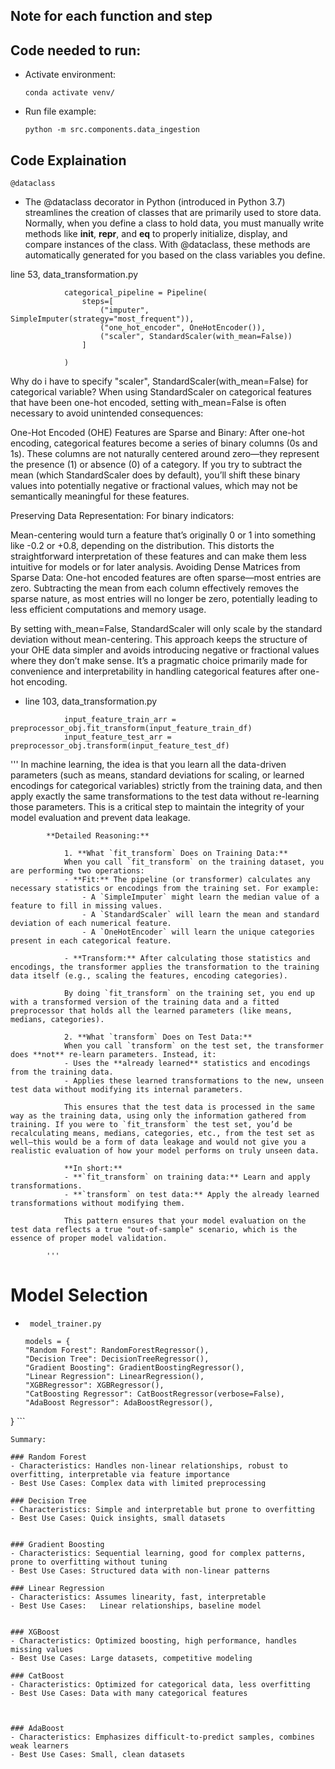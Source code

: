 ## Note for each function and step

## Code needed to run:
- Activate environment:
    ```
    conda activate venv/
    ```
- Run file example:
    ```
    python -m src.components.data_ingestion
    ```






## Code Explaination

```
@dataclass
```
- The @dataclass decorator in Python (introduced in Python 3.7) streamlines the creation of classes that are primarily used to store data. Normally, when you define a class to hold data, you must manually write methods like __init__, __repr__, and __eq__ to properly initialize, display, and compare instances of the class. With @dataclass, these methods are automatically generated for you based on the class variables you define.



line 53, data_transformation.py
```
            categorical_pipeline = Pipeline(
                steps=[
                    ("imputer", SimpleImputer(strategy="most_frequent")),
                    ("one_hot_encoder", OneHotEncoder()),
                    ("scaler", StandardScaler(with_mean=False))
                ]
                
            )

```

Why do i have to specify "scaler", StandardScaler(with_mean=False) for categorical variable?
When using StandardScaler on categorical features that have been one-hot encoded, setting with_mean=False is often necessary to avoid unintended consequences:

One-Hot Encoded (OHE) Features are Sparse and Binary:
After one-hot encoding, categorical features become a series of binary columns (0s and 1s). These columns are not naturally centered around zero—they represent the presence (1) or absence (0) of a category. If you try to subtract the mean (which StandardScaler does by default), you’ll shift these binary values into potentially negative or fractional values, which may not be semantically meaningful for these features.

Preserving Data Representation:
For binary indicators:

Mean-centering would turn a feature that’s originally 0 or 1 into something like -0.2 or +0.8, depending on the distribution. This distorts the straightforward interpretation of these features and can make them less intuitive for models or for later analysis.
Avoiding Dense Matrices from Sparse Data:
One-hot encoded features are often sparse—most entries are zero. Subtracting the mean from each column effectively removes the sparse nature, as most entries will no longer be zero, potentially leading to less efficient computations and memory usage.

By setting with_mean=False, StandardScaler will only scale by the standard deviation without mean-centering. This approach keeps the structure of your OHE data simpler and avoids introducing negative or fractional values where they don’t make sense. It’s a pragmatic choice primarily made for convenience and interpretability in handling categorical features after one-hot encoding.



- line 103, data_transformation.py

```
            input_feature_train_arr = preprocessor_obj.fit_transform(input_feature_train_df)
            input_feature_test_arr = preprocessor_obj.transform(input_feature_test_df)
```
'''
            In machine learning, the idea is that you learn all the data-driven parameters (such as means, standard deviations for scaling, or learned encodings for categorical variables) strictly from the training data, and then apply exactly the same transformations to the test data without re-learning those parameters. This is a critical step to maintain the integrity of your model evaluation and prevent data leakage.

            **Detailed Reasoning:**

                1. **What `fit_transform` Does on Training Data:**  
                When you call `fit_transform` on the training dataset, you are performing two operations:
                - **Fit:** The pipeline (or transformer) calculates any necessary statistics or encodings from the training set. For example:
                    - A `SimpleImputer` might learn the median value of a feature to fill in missing values.
                    - A `StandardScaler` will learn the mean and standard deviation of each numerical feature.
                    - A `OneHotEncoder` will learn the unique categories present in each categorical feature.
                    
                - **Transform:** After calculating those statistics and encodings, the transformer applies the transformation to the training data itself (e.g., scaling the features, encoding categories).

                By doing `fit_transform` on the training set, you end up with a transformed version of the training data and a fitted preprocessor that holds all the learned parameters (like means, medians, categories).

                2. **What `transform` Does on Test Data:**  
                When you call `transform` on the test set, the transformer does **not** re-learn parameters. Instead, it:
                - Uses the **already learned** statistics and encodings from the training data.
                - Applies these learned transformations to the new, unseen test data without modifying its internal parameters.

                This ensures that the test data is processed in the same way as the training data, using only the information gathered from training. If you were to `fit_transform` the test set, you’d be recalculating means, medians, categories, etc., from the test set as well—this would be a form of data leakage and would not give you a realistic evaluation of how your model performs on truly unseen data.

                **In short:**  
                - **`fit_transform` on training data:** Learn and apply transformations.  
                - **`transform` on test data:** Apply the already learned transformations without modifying them.

                This pattern ensures that your model evaluation on the test data reflects a true "out-of-sample" scenario, which is the essence of proper model validation.

            '''



# Model Selection

- ``` model_trainer.py```

    ```
    models = {
    "Random Forest": RandomForestRegressor(),
    "Decision Tree": DecisionTreeRegressor(),
    "Gradient Boosting": GradientBoostingRegressor(),
    "Linear Regression": LinearRegression(),
    "XGBRegressor": XGBRegressor(),
    "CatBoosting Regressor": CatBoostRegressor(verbose=False),
    "AdaBoost Regressor": AdaBoostRegressor(),                
    
}
    ```

    Summary:
    
    ### Random Forest
    - Characteristics: Handles non-linear relationships, robust to overfitting, interpretable via feature importance
    - Best Use Cases: Complex data with limited preprocessing

    ### Decision Tree
    - Characteristics: Simple and interpretable but prone to overfitting
    - Best Use Cases: Quick insights, small datasets
    
    
    ### Gradient Boosting
    - Characteristics: Sequential learning, good for complex patterns, prone to overfitting without tuning
    - Best Use Cases: Structured data with non-linear patterns
    
    ### Linear Regression
    - Characteristics: Assumes linearity, fast, interpretable
    - Best Use Cases: 	Linear relationships, baseline model
    
    
    ### XGBoost
    - Characteristics: Optimized boosting, high performance, handles missing values
    - Best Use Cases: Large datasets, competitive modeling
    
    ### CatBoost
    - Characteristics: Optimized for categorical data, less overfitting
    - Best Use Cases: Data with many categorical features

    

    ### AdaBoost	
    - Characteristics: Emphasizes difficult-to-predict samples, combines weak learners	
    - Best Use Cases: Small, clean datasets

